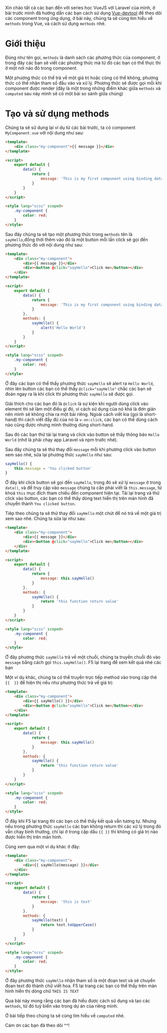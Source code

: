 Xin chào tất cả các bạn đến với series học VueJS với Laravel của mình, ở bài trước mình đã hướng dẫn các bạn cách sử dụng [Vue-devtool](https://viblo.asia/p/bai-3-su-dung-vue-devtool-de-theo-doi-component-bJzKm00k59N) để theo dõi các component trong ứng dụng, ở bài này, chúng ta sẽ cùng tìm hiểu về `methods` trong Vue, và cách sử dụng `methods` nhé.
# Giới thiệu
Đúng như tên gọi, `methods` là danh sách các phương thức của component, ở trong đây các bạn sẽ viết các phương thức mà từ đó các bạn có thể thực thi ở một nơi nào đó trong component.

Một phương thức có thể trả về một giá trị hoặc cũng có thể không, phương thức có thể nhận tham số đầu vào và xử lý. Phương thức sẽ được gọi mỗi khi component được render (đây là một trong những điểm khác giữa `methods` và `computed` sau này mình sẽ có một bài so sánh giữa chúng)
# Tạo và sử dụng methods
Chúng ta sẽ sử dụng lại ví dụ từ các bài trước, ta có component `MyComponent.vue` với nội dung như sau:
```html
<template>
    <div class="my-component">{{ message }}</div>
</template>

<script>
    export default {
        data() {
            return {
                message: 'This is my first component using binding data'
            }
        }
    }
</script>

<style lang="scss" scoped>
    .my-component {
        color: red;
    }
</style>
```
Sau đây chúng ta sẽ tạo một phương thức trong `methods` tên là `sayHello`,đồng thời thêm vào đó là một button mỗi lần click sẽ gọi đến phương thức đó với nội dung như sau:
```html
<template>
    <div class="my-component">
        <div>{{ message }}</div>
        <div><button @click="sayHello">Click me</button></div>
    </div>
</template>

<script>
    export default {
        data() {
            return {
                message: 'This is my first component using binding data'
            }
        },
        methods: {
            sayHello() {
                alert('Hello World')
            }
        }
    }
</script>

<style lang="scss" scoped>
    .my-component {
        color: red;
    }
</style>
```
Ở đây các bạn có thể thấy phương thức `sayHello` sẽ alert ra `Hello World`, nhìn lên button các bạn có thể thấy `@click="sayHello"` chắc các bạn sẽ đoán ngay ra là khi click thì phương thức `sayHello` sẽ được gọi. 

Giải thích cho các bạn đó là `@click` là sự kiện khi người dùng click vào element thì sẽ làm một điều gì đó, vì cách sử dụng của nó khá là đơn giản nên mình sẽ không chia ra một bài riêng. Ngoài cách viết kia (gọi là short-hand) thì cách viết đầy đủ của nó là `v-on:click`, các bạn có thể dùng cách nào cũng được nhưng mình thường dùng short-hand.

Sau đó các bạn thử tải lại trang và click vào button sẽ thấy thông báo `Hello World` (nhớ là phải chạy app Laravel và npm trước nhé).

Sau đây chúng ta sẽ thử thay đổi `message` mỗi khi phương click vào button xem sao nhé, sửa lại phương thức `sayHello` như sau:
```js
sayHello() {
    this.message = 'You clicked button'
}
```
Ở đây khi click button sẽ gọi đến `sayHello`, trong đó sẽ xử lý `message` ở trong `data()`, và để truy cập vào `message` chúng ta cần phải viết là `this.message`, từ khoá `this` mục đích tham chiếu đến component hiện tại.
Tải lại trang và thử click vào button, các bạn có thể thấy dòng text hiển thị trên màn hình đã chuyển thành `You clicked button`.

Tiêp theo chúng ta sẽ thử thay đổi `sayHello` một chút để nó trả về một giá trị xem sao nhé. Chúng ta sửa lại như sau:
```html
<template>
    <div class="my-component">
        <div>{{ message }}</div>
        <div><button @click="sayHello">Click me</button></div>
    </div>
</template>

<script>
    export default {
        data() {
            return {
                message: this.sayHello()
            }
        },
        methods: {
            sayHello() {
                return 'this function return value'
            }
        }
    }
</script>

<style lang="scss" scoped>
    .my-component {
        color: red;
    }
</style>
```
Ở đây phương thức `sayHello` trả về một chuỗi, chúng ta truyền chuỗi đó vào `message` bằng cách gọi `this.sayHello()`. F5 lại trang để xem kết quả nhé các bạn

Một ví dụ khác, chúng ta có thể truyền trực tiếp method vào trong cặp thẻ `{{  }}` để hiện thị nếu như phương thức trả về giá trị:
```html
<template>
    <div class="my-component">
        <div>{{ sayHello() }}</div>
        <div><button @click="sayHello">Click me</button></div>
    </div>
</template>

<script>
    export default {
        data() {
            return {
                message: this.sayHello()
            }
        },
        methods: {
            sayHello() {
                return 'this function return value'
            }
        }
    }
</script>

<style lang="scss" scoped>
    .my-component {
        color: red;
    }
</style>
```
Ở đây khi F5 lại trang thì các bạn có thể thấy kết quả vẫn tương tự. Nhưng nếu trong phương thức `sayHello` các bạn không return thì các xử lý trong đó vẫn chạy bình thường, chỉ lại ở trong cặp dấu `{{ }}` thì không có giá trị nào được hiển thị trên màn hình.

Cùng xem qua một ví dụ khác ở đây:
```html
<template>
    <div class="my-component">
        <div>{{ sayHello(message) }}</div>
    </div>
</template>

<script>
    export default {
        data() {
            return {
                message: 'this is text'
            }
        },
        methods: {
            sayHello(text) {
                return text.toUpperCase()
            }
        }
    }
</script>

<style lang="scss" scoped>
    .my-component {
        color: red;
    }
</style>
```
Ở đây phương thức `sayHello` nhận tham số là một đoạn text và sẽ chuyển đoạn text đó thành chữ viết hoa. F5 lại trang các bạn có thể thấy trên màn hình hiển thị dòng chữ `THIS IS TEXT`

Qua bài này mong rằng các bạn đã hiểu được cách sử dụng và tạo các `methods`, từ đó tuỳ biến vào trong dự án của riêng mình.

Ở bài tiếp theo chúng ta sẽ cùng tìm hiểu về `computed` nhé.

Cám ơn các bạn đã theo dõi ^^!